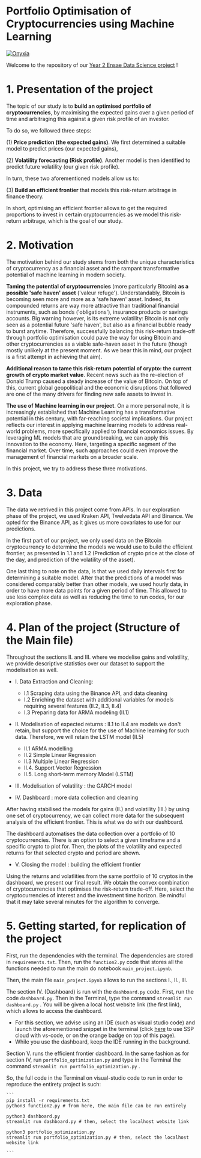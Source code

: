 # Portfolio Optimisation of Cryptocurrencies using Machine Learning

[![Onyxia](https://img.shields.io/badge/Launch-Datalab-orange?logo=python)](https://datalab.sspcloud.fr/launcher/ide/vscode-python?name=vscode-python&version=2.1.19&s3=region-ec97c721)


Welcome to the repository of our [Year 2 Ensae Data Science project](https://pythonds.linogaliana.fr/) !  

# 1. Presentation of the project 

The topic of our study is to **build an optimised portfolio of cryptocurrencies**, by maximising the expected gains over a given period of time and arbitraging this against a given risk profile of an investor. 

To do so, we followed three steps:  

(1) **Price prediction (the expected gains)**. We first determined a suitable model to predict prices (our expected gains),

(2) **Volatility forecasting (Risk profile)**. Another model is then identified to predict future volatility (our given risk profile).

In turn, these two aforementioned models allow us to:

(3) **Build an efficient frontier** that models this risk-return arbitrage in finance theory. 

In short, optimising an efficient frontier allows to get the required proportions to invest in certain cryptocurrencies as we model this risk-return arbitrage, which is the goal of our study. 

# 2. Motivation 

The motivation behind our study stems from both the unique characteristics of cryptocurrency as a financial asset and the rampant transformative potential of machine learning in modern society.

**Taming the potential of cryptocurrencies** (more particularly Bitcoin) **as a possible 'safe haven' asset** ('valeur refuge'). Understandably, Bitcoin is becoming seen more and more as a 'safe haven' asset. Indeed, its compounded returns are way more attractive than traditional financial instruments, such as bonds ('obligations'), insurance products or savings accounts. Big warning however, is its extreme volatility: Bitcoin is not only seen as a potential future 'safe haven', but also as a financial bubble ready to burst anytime. Therefore, successfully balancing this risk-return trade-off through portfolio optimisation could pave the way for using Bitcoin and other cryptocurrencies as a viable safe-haven asset in the future (though mostly unlikely at the present moment. As we bear this in mind, our project is a first attempt in achieving that aim). 

**Additional reason to tame this risk-return potential of crypto: the current growth of crypto market value**. Recent news such as the re-election of Donald Trump caused a steady increase of the value of Bitcoin. On top of this, current global geopolitical and the economic disruptions that followed are one of the many drivers for finding new safe assets to invest in. 

**The use of Machine learning in our project**. On a more personal note, it is increasingly established that Machine Learning has a transformative potential in this century, with far-reaching societal implications. Our project reflects our interest in applying machine learning models to address real-world problems, more specifically applied to financial economics issues. By leveraging ML models that are groundbreaking, we can apply this innovation to the economy. Here, targeting a specific segment of the financial market. Over time, such approaches could even improve the management of financial markets on a broader scale.

In this project, we try to address these three motivations.

# 3. Data

The data we retrived in this project come from APIs. In our exploration phase of the project, we used Kraken API, Twelvedata API and Binance. We opted for the Binance API, as it gives us more covariates to use for our predictions. 

In the first part of our project, we only used data on the Bitcoin cryptocurrency to determine the models we would use to build the efficient frontier, as presented in 1.1 and 1.2 (Prediction of crypto price at the close of the day, and prediction of the volatility of the asset).

One last thing to note on the data, is that we used daily intervals first for determining a suitable model. After that the predictions of a model was considered comparably better than other models, we used hourly data, in order to have more data points for a given period of time. This allowed to use less complex data as well as reducing the time to run codes, for our exploration phase.

# 4. Plan of the project (Structure of the Main file)

Throughout the sections II. and III. where we modelise gains and volatility, we provide descriptive statistics over our dataset to support the modelisation as well.

- I. Data Extraction and Cleaning:

    - I.1 Scraping data using the Binance API, and data cleaning
    - I.2 Enriching the dataset with additional variables for models requiring several features (II.2, II.3, II.4)
    - I.3 Preparing data for ARMA modeling (II.1)

- II. Modelisation of expected returns :
II.1 to II.4 are models we don't retain, but support the choice for the use of Machine learning for such data. Therefore, we will retain the LSTM model (II.5)

    - II.1 ARMA modelling
    - II.2 Simple Linear Regression
    - II.3 Multiple Linear Regression
    - II.4. Support Vector Regression
    - II.5. Long short-term memory Model (LSTM)

- III. Modelisation of volatility : the GARCH model

- IV. Dashboard : more data collection and cleaning

After having stabilised the models for gains (II.) and volatility (III.) by using one set of cryptocurrency, we can collect more data for the subsequent analysis of the efficient frontier. This is what we do with our dashboard. 

The dashboard automatises the data collection over a portfolio of 10 cryptocurrencies. There is an option to select a given timeframe and a specific crypto to plot for. Then, the plots of the volatility and expected returns for that selected crypto and period are shown.

- V. Closing the model : building the efficient frontier

Using the returns and volatlities from the same portfolio of 10 cryptos in the dashboard, we present our final result. We obtain the convex combination of cryptocurrencies that optimises the risk-return trade-off. Here, select the cryptocurrencies of interest and the investment time horizon. Be mindful that it may take several minutes for the algorithm to converge.

# 5. Getting started, for replication of the project  

First, run the dependencies with the terminal. The dependencies are stored in `requirements.txt`. Then, run the `function2.py` code that stores all the functions needed to run the main do notebook `main_project.ipynb`.

Then, the main file `main_project.ipynb` allows to run the sections I., II., III.  

The section IV. (Dashboard) is run with the `dashboard.py` code. First, run the code `dashboard.py`. Then in the Terminal, type the command `streamlit run dashboard.py` . You will be given a local host website link (the first link), which allows to access the dashboard. 
- For this section, we advise using an IDE (such as visual studio code) and launch the aforementioned snippet in the terminal (click [here](https://datalab.sspcloud.fr/launcher/ide/vscode-python?name=vscode-python&version=2.1.19&s3=region-ec97c721) to use SSP cloud with vs-code, or on the orange badge on top of this page).
- While you use the dashboard, keep the IDE running in the background.

Section V. runs the efficient frontier dashboard. In the same fashion as for section IV, run `portfolio_optimization.py` and type in the Terminal the command `streamlit run portfolio_optimization.py` .

So, the full code in the Terminal on visual-studio code to run in order to reproduce the entirety project is such:

    ```
    pip install -r requirements.txt
    python3 function2.py # from here, the main file can be run entirely
    
    python3 dashboard.py
    streamlit run dashboard.py # then, select the localhost website link

    python3 portfolio_optimization.py
    streamlit run portfolio_optimization.py # then, select the localhost website link
    
    ```




